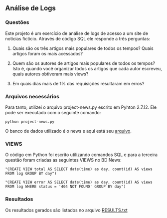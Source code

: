 

## Análise de Logs
### Questões

Este projeto é um exercício de análise de logs de acesso a um site de notícias fictício. Através de código SQL ele responde a três perguntas:

  

1. Quais são os três artigos mais populares de todos os tempos? Quais artigos foram os mais acessados?

2. Quem são os autores de artigos mais populares de todos os tempos? Isto é, quando você organizar todos os artigos que cada autor escreveu, quais autores obtiveram mais views?

3. Em quais dias mais de 1% das requisições resultaram em erros?

  
### Arquivos necessários
Para tanto, utilizei o arquivo project-news.py escrito em Pyhton 2.7.12. Ele pode ser executado com o seguinte comando:

  

    python project-news.py

O banco de dados utilizado é o news e aqui está seu [arquivo](https://d17h27t6h515a5.cloudfront.net/topher/2016/August/57b5f748_newsdata/newsdata.zip).

### VIEWS
O código em Python foi escrito utilizando comandos SQL e para a terceira questão foram criadas as seguintes VIEWS no BD News:

  

    "CREATE VIEW total AS SELECT date(time) as day, count(id) AS views FROM log GROUP BY day")

    "CREATE VIEW error AS SELECT date(time) as day, count(id) AS views FROM log WHERE status = '404 NOT FOUND' GROUP BY day")

### Resultados
Os resultados gerados são listados no arquivo [RESULTS.txt](https://github.com/denisprado/analise-log/blob/master/RESULTS.txt)
